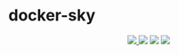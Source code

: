 # docker-sky

<p align="center">
    <a href="https://github.com/GhuniNew1" alt="github">
        <img src="https://img.shields.io/badge/-@GhuniNew1-%23181717?style=flat&logo=github" />
    </a>
    <img src="https://img.shields.io/github/repo-size/GhuniNew1/docker-sky" />
    <img src="https://img.shields.io/github/directory-file-count/GhuniNew1/docker-sky" />
  <img src="https://img.shields.io/github/release-date/GhuniNew1/docker-sky" />
</p>
